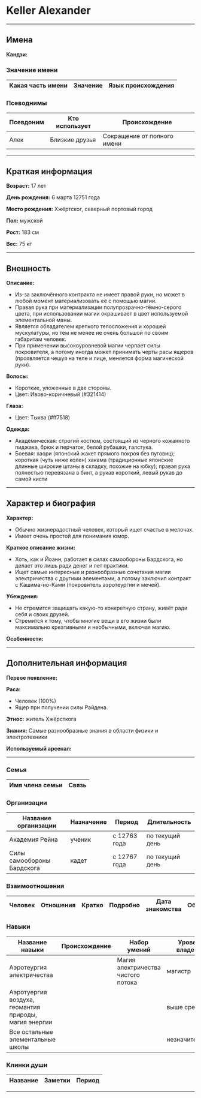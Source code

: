 # Keller Alexander

---

## Имена

**Кандзи:**

### Значение имени

| Какая часть имени | Значение | Язык происхождения |
| ----------------- | -------- | ------------------ |

### Псеводнимы

| Псевдоним | Кто использует | Происхождение               |
| --------- | -------------- | --------------------------- |
| Алек      | Близкие друзья | Сокращение от полного имени |

---

## Краткая информация

**Возраст:** 17 лет

**День рождения:** 6 марта 12751 года

**Место рождения:** Хжёртског, северный портовый город

**Пол:** мужской

**Рост:** 183 см

**Вес:** 75 кг

---

## Внешность

**Описание:**
+ Из-за заключённого контракта не имеет правой руки, но может в любой момент материализовать её с помощью магии.
+ Правая рука при материализации полупрозрачно-тёмно-серого цвета, при использовании магии окрашивает в цвет используемой элементальной маны.
+ Является обладателем крепкого телосложения и хорошей мускулатуры, но тем не менее не очень большой по своим габаритам человек.
+ При применении высокоуровневой магии черпает силы покровителя, а потому иногда может принимать черты расы ящеров (проявляется чешуя на теле и лице, меняется форма магической руки).

**Волосы:**
+ Короткие, уложенные в две стороны.
+ Цвет: Ивово-коричневый (#321414)

**Глаза:**
+ Цвет: Тыква (#ff7518)

**Одежда:**
+ Академическая: строгий костюм, состоящий из черного кожанного пиджака, брюк и перчаток, белой рубашки, галстука.
+ Боевая: хаори (японский жакет прямого покроя без пуговиц);
короткая (чуть ниже колен) хакама (традиционные японские длинные широкие штаны в складку, похожие на юбку);
правая рука полностью перевязана в бинт, а рукав короткий, левый рукав до самой кисти

---

## Характер и биография

**Характер:**
+ Обычно жизнерадостный человек, который ищет счастье в мелочах. 
+ Имеет очень простой для понимания юмор.

**Краткое описание жизни:**
+ Хоть, как и Йоанн, работает в силах самообороны Бардскога, но делает это лишь ради денег и лет практики.
+ Ищет самые интересные и разнообразные сочетания магии электричества с другими элементами, а потому заключил контракт с Кашима-но-Ками (покровитель аэротеургии и мечей).

**Убеждения:**
+ Не стремится защищать какую-то конкретную страну, живёт ради себя и своих друзей.
+ Стремится к тому, чтобы многие вещи в его жизни были максимально креативными и необычными, включая магию.

**Особенности:**

---

## Дополнительная информация

**Первое появление:**

**Раса:** 
+ Человек (100%)
+ Ящер при получении силы Райдена.

**Этнос:** житель Хжёрсткога

**Знания:** Самые разнообразные знания в области физики и электротехники

**Используемый арсенал:**

---

### Семья

| Имя члена семьи | Связь |
| --------------- | ----- |

### Организации

| Название организации       | Назначение | Период       | Длительность    |
| -------------------------- | ---------- | ------------ | --------------- |
| Академия Рейна             | ученик     | c 12763 года | по текущий день |
| Силы самообороны Бардскога | кадет      | с 12767 года | по текущий день |

### Взаимоотношения

| Человек | Отношения | Кратко | Подробно | Дата знакомства | Обстоятельства |
| ------- | --------- | ------ | -------- | --------------- | -------------- |

### Навыки

| Название навыки                                       | Происхождение | Набор умений                       | Уровень владения | Заметки |
| ----------------------------------------------------- | ------------- | ---------------------------------- | ---------------- | ------- |
| Аэротеургия электричества                             |               | Магия электричества чистого потока | магистр          |
| Аэротуергия воздуха, геомантия природы, магия энергии |               |                                    | выше среднего    |
| Все остальные элементальные школы                     |               |                                    | незначительный   |

### Клинки души

| Название | Заметки | Период |
| -------- | ------- | ------ |

---
